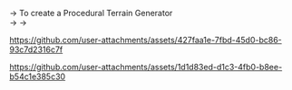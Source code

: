 -> To create a Procedural Terrain Generator <br/>
-> 
-> 


https://github.com/user-attachments/assets/427faa1e-7fbd-45d0-bc86-93c7d2316c7f



https://github.com/user-attachments/assets/1d1d83ed-d1c3-4fb0-b8ee-b54c1e385c30

